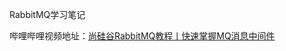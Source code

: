 RabbitMQ学习笔记

哔哩哔哩视频地址：[尚硅谷RabbitMQ教程丨快速掌握MQ消息中间件](https://www.bilibili.com/video/BV1cb4y1o7zz/?spm_id_from=333.788.video.desc.click&vd_source=deaac812ac30a14db6a4953306add3e5)